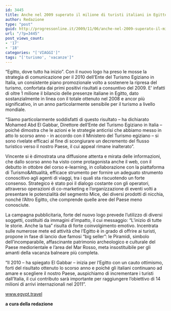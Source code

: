 ```yaml
---
id: 3445
title: Anche nel 2009 superato il milione di turisti italiani in Egitto.
author: Redazione
type: "post"
guid: http://progressonline.it/2009/11/06/anche-nel-2009-superato-il-milione-di-turisti-italiani-in-egitto/
url: "/?p=3445"
post_views_count:
- '17'
- '18'
categories: "['VIAGGI']"
tags: "['turismo', 'vacanze']"
---
```


“Egitto, dove tutto ha inizio”. Con il nuovo logo ha preso le mosse la strategia di comunicazione per il 2010 dell’Ente del Turismo Egiziano in Italia, un consistente piano promozionale volto a sostenere la ripresa del turismo, confortata dai primi positivi risultati a consuntivo del 2009. E’ infatti di oltre 1 milione il bilancio delle presenze italiane in Egitto, dato sostanzialmente in linea con il totale ottenuto nel 2008 e ancor più significativo, in un anno particolarmente sensibile per il turismo a livello mondiale.

“Siamo particolarmente soddisfatti di questo risultato – ha dichiarato Mohamed Abd El Gabbar, Direttore dell’Ente del Turismo Egiziano in Italia – poiché dimostra che le azioni e le strategie anticrisi che abbiamo messo in atto lo scorso anno - in accordo con il Ministero del Turismo egiziano – si sono rivelate efficaci al fine di scongiurare un decremento del flusso turistico verso il nostro Paese, il cui appeal rimane inalterato”.

Vincente si è dimostrata una diffusione attenta e mirata delle informazioni, che dallo scorso anno ha visto come protagonista anche il web, con il debutto in ottobre del corso e-learning, in collaborazione con la piattaforma di Turismo&amp;Attualità, efficace strumento per fornire un adeguato strumento conoscitivo agli agenti di viaggi, tra i quali sta riscuotendo un forte consenso. Strategico è stato poi il dialogo costante con gli operatori, attraverso operazioni di co-marketing e l’organizzazione di eventi volti a presentare le potenzialità del segmento Mice, dei diversi prodotti di nicchia, nonché l’Altro Egitto, che comprende quelle aree del Paese meno conosciute.

La campagna pubblicitaria, forte del nuovo logo prevede l’utilizzo di diversi soggetti, costituiti da immagini d’impatto, il cui messaggio: “L’inizio di tutte le storie. Anche la tua” risulta di forte coinvolgimento emotivo. Incentrata sulle numerose mete ed attività che l’Egitto è in grado di offrire ai turisti, propone in fase di lancio due famosi “big seller”: le Piramidi, simbolo dell’incomparabile, affascinante patrimonio archeologico e culturale del Paese mediorientale e l’area del Mar Rosso, meta insostituibile per gli amanti della vacanza balneare più completa.

“Il 2010 – ha spiegato El Gabbar – inizia per l’Egitto con un cauto ottimismo, forti del risultato ottenuto lo scorso anno e poiché gli italiani continuano ad amare e scegliere il nostro Paese, auspichiamo di incrementare i turisti dall’Italia, il cui contributo sarà importante per raggiungere l’obiettivo di 14 milioni di arrivi internazionali nel 2011”.

 www.egypt.travel

**a cura della redazione**